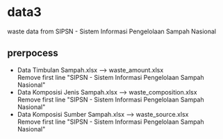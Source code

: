 # data3
waste data from SIPSN - Sistem Informasi Pengelolaan Sampah Nasional


## prerpocess
+ Data Timbulan Sampah.xlsx --> waste_amount.xlsx \
  Remove first line "SIPSN - Sistem Informasi Pengelolaan Sampah Nasional"
+ Data Komposisi Jenis Sampah.xlsx --> waste_composition.xlsx \
  Remove first line "SIPSN - Sistem Informasi Pengelolaan Sampah Nasional"
+ Data Komposisi Sumber Sampah.xlsx --> waste_source.xlsx \
  Remove first line "SIPSN - Sistem Informasi Pengelolaan Sampah Nasional"
